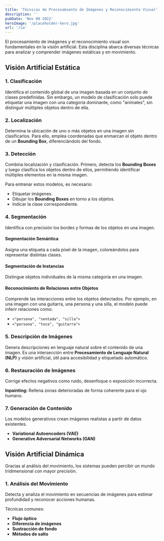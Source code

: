 ```yaml
---
title: 'Técnicas de Procesamiento de Imágenes y Reconocimiento Visual'
description: ''
pubDate: 'Nov 08 2022'
heroImage: '/placeholder-hero.jpg'
url: '/ia'
---
```


El procesamiento de imágenes y el reconocimiento visual son fundamentales en la visión artificial. Esta disciplina abarca diversas técnicas para analizar y comprender imágenes estáticas y en movimiento.

## Visión Artificial Estática

### 1. Clasificación

Identifica el contenido global de una imagen basada en un conjunto de clases predefinidas. Sin embargo, un modelo de clasificación solo puede etiquetar una imagen con una categoría dominante, como "animales", sin distinguir múltiples objetos dentro de ella.

### 2. Localización

Determina la ubicación de uno o más objetos en una imagen sin clasificarlos. Para ello, emplea coordenadas que enmarcan el objeto dentro de un **Bounding Box**, diferenciándolo del fondo.

### 3. Detección

Combina localización y clasificación. Primero, detecta los **Bounding Boxes** y luego clasifica los objetos dentro de ellos, permitiendo identificar múltiples elementos en la misma imagen.

Para entrenar estos modelos, es necesario:

- Etiquetar imágenes.
- Dibujar los **Bounding Boxes** en torno a los objetos.
- Indicar la clase correspondiente.

### 4. Segmentación

Identifica con precisión los bordes y formas de los objetos en una imagen.

#### Segmentación Semántica

Asigna una etiqueta a cada píxel de la imagen, coloreándolos para representar distintas clases.

<!-- ![Segmentación Semántica](https://cdn.educalms.com/bTAlMkJOU2owMEJQJTJCR0lMaUs5YU8zZHclM0QlM0Q=-1721386050.png)
 -->

#### Segmentación de Instancias

Distingue objetos individuales de la misma categoría en una imagen.

<!-- ![Segmentación de Instancias](https://cdn.educalms.com/YzA0c1BYelBUMzNxSERXMkpjWnlPQSUzRCUzRA==-1721386051.png)
 -->

#### Reconocimiento de Relaciones entre Objetos

Comprende las interacciones entre los objetos detectados. Por ejemplo, en una imagen con una guitarra, una persona y una silla, el modelo puede inferir relaciones como:

- `<"persona", "sentada", "silla">`
- `<"persona", "toca", "guitarra">`

### 5. Descripción de Imágenes

Genera descripciones en lenguaje natural sobre el contenido de una imagen. Es una intersección entre **Procesamiento de Lenguaje Natural (NLP)** y visión artificial, útil para accesibilidad y etiquetado automático.

<!-- ![Descripción de Imágenes](https://cdn.educalms.com/TGIyQjlWa1AwTVpoSFpNT2FSayUyQmZ3JTNEJTNE-1721386052.png)
 -->

### 6. Restauración de Imágenes

Corrige efectos negativos como ruido, desenfoque o exposición incorrecta.

**Inpainting:** Rellena zonas deterioradas de forma coherente para el ojo humano.

<!-- ![Restauración de Imágenes](https://cdn.educalms.com/VXpGTDRjdGElMkY0YTFPTTRsaDF6cWpBJTNEJTNE-1721386053.png)
 -->

### 7. Generación de Contenido

Los modelos generativos crean imágenes realistas a partir de datos existentes.

- **Variational Autoencoders (VAE)**
- **Generative Adversarial Networks (GAN)**

## Visión Artificial Dinámica

Gracias al análisis del movimiento, los sistemas pueden percibir un mundo tridimensional con mayor precisión.

### 1. Análisis del Movimiento

Detecta y analiza el movimiento en secuencias de imágenes para estimar profundidad y reconocer acciones humanas.

Técnicas comunes:

- **Flujo óptico**
- **Diferencia de imágenes**
- **Sustracción de fondo**
- **Métodos de salto**
<!--
![Análisis del Movimiento](https://cdn.educalms.com/MHYwV21aVHlJWVozcnNqcjdrRkdLUSUzRCUzRA==-1721386054.png)
 -->

